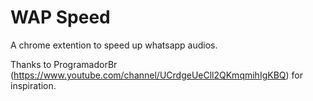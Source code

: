 # WAP Speed
A chrome extention to speed up whatsapp audios. 

Thanks to ProgramadorBr (https://www.youtube.com/channel/UCrdgeUeCll2QKmqmihIgKBQ) for inspiration.

